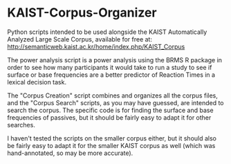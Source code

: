 # KAIST-Corpus-Organizer

Python scripts intended to be used alongside the KAIST Automatically Analyzed Large Scale Corpus, available for free at: http://semanticweb.kaist.ac.kr/home/index.php/KAIST_Corpus

The power analysis script is a power analysis using the BRMS R package in order to see how many participants it would take to run a study to see if surface or base frequencies are a better predictor of Reaction Times in a lexical decision task. 

The "Corpus Creation" script combines and organizes all the corpus files, and the "Corpus Search" scripts, as you may have guessed, are intended to search the corpus. The specific code is for finding the surface and base frequencies of passives, but it should be fairly easy to adapt it for other searches.

I haven't tested the scripts on the smaller corpus either, but it should also be fairly easy to adapt it for the smaller KAIST corpus as well (which was hand-annotated, so may be more accurate).

